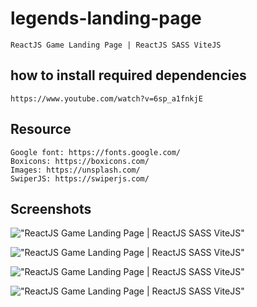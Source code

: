 # legends-landing-page

    ReactJS Game Landing Page | ReactJS SASS ViteJS


## how to install required  dependencies

    https://www.youtube.com/watch?v=6sp_a1fnkjE

## Resource

    Google font: https://fonts.google.com/
    Boxicons: https://boxicons.com/
    Images: https://unsplash.com/
    SwiperJS: https://swiperjs.com/

## Screenshots

!["ReactJS Game Landing Page | ReactJS SASS ViteJS"](https://user-images.githubusercontent.com/67447840/139580486-542d3b05-2e78-4b43-8b3c-ca36cad927c9.png "ReactJS Game Landing Page | ReactJS SASS ViteJS")

!["ReactJS Game Landing Page | ReactJS SASS ViteJS"](https://user-images.githubusercontent.com/67447840/139580545-7ef0116a-8852-4323-9126-c20165265b65.png "ReactJS Game Landing Page | ReactJS SASS ViteJS")

!["ReactJS Game Landing Page | ReactJS SASS ViteJS"](https://user-images.githubusercontent.com/67447840/139580571-f03b01f8-8e43-48e5-988e-9ce55fb56545.png "ReactJS Game Landing Page | ReactJS SASS ViteJS")

!["ReactJS Game Landing Page | ReactJS SASS ViteJS"](https://user-images.githubusercontent.com/67447840/139580618-5289acc0-77c7-49f4-be44-29917c785f7b.png "ReactJS Game Landing Page | ReactJS SASS ViteJS")
